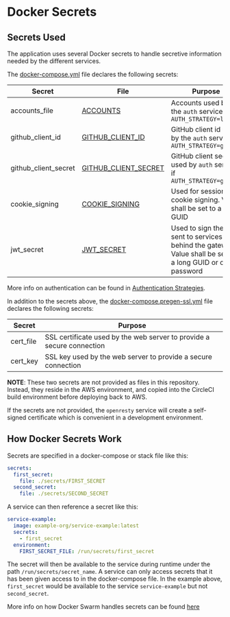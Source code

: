 # Docker Secrets

## Secrets Used

The application uses several Docker secrets to handle secretive information needed by the different services.

The [docker-compose.yml](../docker-compose.yml) file declares the following secrets:

| Secret | File | Purpose |
| ------ | ---- | ------- |
| accounts_file | [ACCOUNTS](../secrets/ACCOUNTS) | Accounts used by the `auth` service if `AUTH_STRATEGY=local` |
| github_client_id | [GITHUB_CLIENT_ID](../secrets/GITHUB_CLIENT_ID) | GitHub client id used by the `auth` service if `AUTH_STRATEGY=github` |
| github_client_secret | [GITHUB_CLIENT_SECRET](../secrets/GITHUB_CLIENT_SECRET) | GitHub client secret used by `auth` service if `AUTH_STRATEGY=github` |
| cookie_signing | [COOKIE_SIGNING](../secrets/COOKIE_SIGNING) | Used for session cookie signing. Value shall be set to a long GUID |
| jwt_secret | [JWT_SECRET](../secrets/JWT_SECRET) | Used to sign the JWT sent to services behind the gateway. Value shall be set to a long GUID or other password |

More info on authentication can be found in [Authentication Strategies](./deploying-swarm.md#authentication-strategies).

In addition to the secrets above, the [docker-compose.pregen-ssl.yml](../docker-compose.pregen-ssl.yml) file declares
the following secrets:

| Secret | Purpose |
| ------ | ------- |
| cert_file | SSL certificate used by the web server to provide a secure connection |
| cert_key | SSL key used by the web server to provide a secure connection |

**NOTE**: These two secrets are not provided as files in this repository. Instead, they reside in the AWS environment,
and copied into the CircleCI build environment before deploying back to AWS.

If the secrets are not provided, the `openresty` service will create a self-signed certificate which is convenient in
a development environment.

## How Docker Secrets Work

Secrets are specified in a docker-compose or stack file like this:

```yml
secrets:
  first_secret:
    file: ./secrets/FIRST_SECRET
  second_secret:
    file: ./secrets/SECOND_SECRET
```

A service can then reference a secret like this:

```yml
service-example:
  image: example-org/service-example:latest
  secrets:
    - first_secret
  environment:
    FIRST_SECRET_FILE: /run/secrets/first_secret
```

The secret will then be available to the service during runtime under the path `/run/secrets/secret_name`.
A service can only access secrets that it has been given access to in the docker-compose file.
In the example above, `first_secret` would  be available to the service `service-example` but not `second_secret`.

More info on how Docker Swarm handles secrets can be found [here](https://docs.docker.com/engine/swarm/secrets/)
